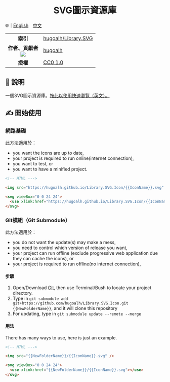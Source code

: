 # <div align="center">SVG圖示資源庫</div>

🌐｜<a href="./README.md">English</a>　<a href="./README.zh-hant.md">中文</a>

<table>
  <tr>
    <td align="center"><strong>索引</strong></td>
    <td><a href="https://github.com/hugoalh/Library.SVG.Icon">hugoalh/Library.SVG</a></td>
  </tr>
  <tr>
    <td align="center">
      <strong>作者、貢獻者</strong><br />
      <img src="https://img.shields.io/github/contributors/hugoalh/Library.SVG.Icon?color=000000&label=%20" />
    </td>
    <td><a href="https://github.com/hugoalh">hugoalh</a></td>
  </tr>
  <tr>
    <td align="center"><strong>授權</strong></td>
    <td>
      <a href="../LICENSE.zh-hant.md">CC0 1.0</a>
    </td>
  </tr>
</table>

## 📜 說明

一個SVG圖示資源庫。<a href="https://hugoalh.github.io/Library.SVG.Icon">按此以使用快速瀏覽（英文）。</a>

## ✍ 開始使用

### 網路基礎

此方法適用於：

- you want the icons are up to date, 
- your project is required to run online(internet connection),
- you want to test, or
- you want to have a minified project.

```html
<!-- HTML --->

<img src="https://hugoalh.github.io/Library.SVG.Icon/{{IconName}}.svg" />

<svg viewBox="0 0 24 24">
  <use xlink:href="https://hugoalh.github.io/Library.SVG.Icon/{{IconName}}.svg"></use>
</svg>
```

### Git模組（Git Submodule）

此方法適用於：

- you do not want the update(s) may make a mess,
- you need to control which version of release you want,
- your project can run offline (exclude progressive web application due they can cache the icons), or
- your project is required to run offline(no internet connection),

#### 步驟

<ol>
  <li>Open/Download <a href="https://git-scm.com/">Git</a>, then use Terminal/Bush to locate your project directory.</li>
  <li>Type in <code>git submodule add git+https://github.com/hugoalh/Library.SVG.Icon.git {{NewFolderName}}</code>, and it will clone this repository</li>
  <li>For updating, type in <code>git submodule update --remote --merge</code></li>
</ol>

#### 用法

There has many ways to use, here is just an example.

```html
<!-- HTML --->

<img src="{{NewFolderName}}/{{IconName}}.svg" />

<svg viewBox="0 0 24 24">
  <use xlink:href="{{NewFolderName}}/{{IconName}}.svg"></use>
</svg>
```
